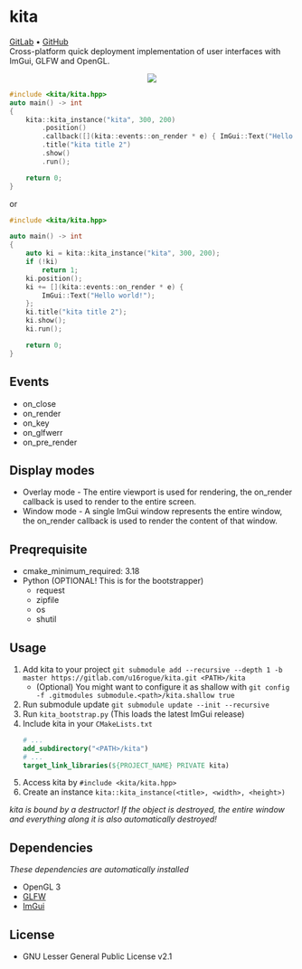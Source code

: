 # kita
[GitLab](https://gitlab.com/u16rogue/kita) • [GitHub](https://github.com/u16rogue/kita)<br>
Cross-platform quick deployment implementation of user interfaces with ImGui, GLFW and OpenGL.

<p align="center">
	<img src="https://gitlab.com/u16rogue/kita/-/raw/assets/ss.png"/>
</p>

```c++
#include <kita/kita.hpp>
auto main() -> int
{
	kita::kita_instance("kita", 300, 200)
		.position()
		.callback([](kita::events::on_render * e) { ImGui::Text("Hello world!"); })
		.title("kita title 2")
		.show()
		.run();

	return 0;
}
```
or
```c++
#include <kita/kita.hpp>

auto main() -> int
{
	auto ki = kita::kita_instance("kita", 300, 200);
	if (!ki)
		return 1;
	ki.position();
	ki += [](kita::events::on_render * e) {
		ImGui::Text("Hello world!");
	};
	ki.title("kita title 2");
	ki.show();
	ki.run();

	return 0;
}
```

## Events
* on_close
* on_render
* on_key
* on_glfwerr
* on_pre_render

## Display modes
* Overlay mode - The entire viewport is used for rendering, the on_render callback is used to render to the entire screen.
* Window mode - A single ImGui window represents the entire window, the on_render callback is used to render the content of that window.

## Preqrequisite
* cmake_minimum_required: 3.18
* Python (OPTIONAL! This is for the bootstrapper)
    * request
    * zipfile
    * os
    * shutil

## Usage
1. Add kita to your project `git submodule add --recursive --depth 1 -b master https://gitlab.com/u16rogue/kita.git <PATH>/kita`
	* (Optional) You might want to configure it as shallow with `git config -f .gitmodules submodule.<path>/kita.shallow true`
1. Run submodule update `git submodule update --init --recursive`
1. Run `kita_bootstrap.py` (This loads the latest ImGui release)
1. Include kita in your `CMakeLists.txt`
	```cmake
	# ...
	add_subdirectory("<PATH>/kita")
	# ...
	target_link_libraries(${PROJECT_NAME} PRIVATE kita)
	```
1. Access kita by `#include <kita/kita.hpp>`
1. Create an instance `kita::kita_instance(<title>, <width>, <height>)`

*kita is bound by a destructor! If the object is destroyed, the entire window and everything along it is also automatically destroyed!*

## Dependencies
*These dependencies are automatically installed*
* OpenGL 3
* [GLFW](https://github.com/glfw/glfw)
* [ImGui](https://github.com/ocornut/imgui)

## License
* GNU Lesser General Public License v2.1
